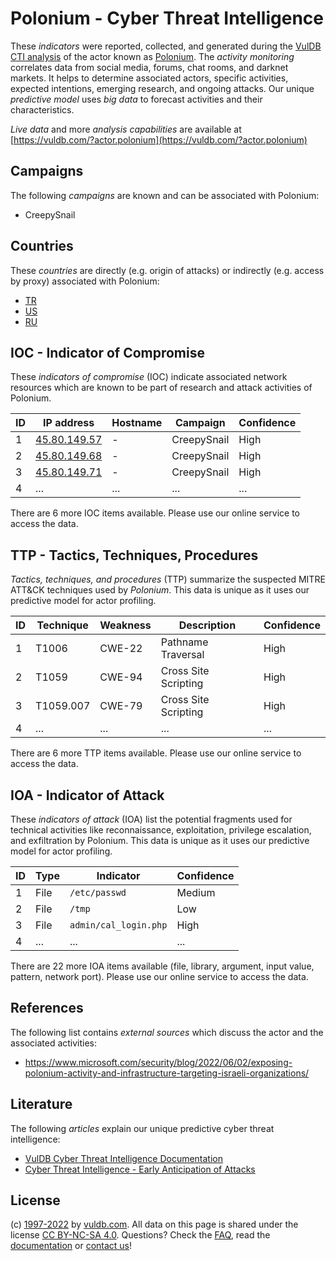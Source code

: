 # Polonium - Cyber Threat Intelligence

These _indicators_ were reported, collected, and generated during the [VulDB CTI analysis](https://vuldb.com/?kb.cti) of the actor known as [Polonium](https://vuldb.com/?actor.polonium). The _activity monitoring_ correlates data from social media, forums, chat rooms, and darknet markets. It helps to determine associated actors, specific activities, expected intentions, emerging research, and ongoing attacks. Our unique _predictive model_ uses _big data_ to forecast activities and their characteristics.

_Live data_ and more _analysis capabilities_ are available at [https://vuldb.com/?actor.polonium](https://vuldb.com/?actor.polonium)

## Campaigns

The following _campaigns_ are known and can be associated with Polonium:

* CreepySnail

## Countries

These _countries_ are directly (e.g. origin of attacks) or indirectly (e.g. access by proxy) associated with Polonium:

* [TR](https://vuldb.com/?country.tr)
* [US](https://vuldb.com/?country.us)
* [RU](https://vuldb.com/?country.ru)

## IOC - Indicator of Compromise

These _indicators of compromise_ (IOC) indicate associated network resources which are known to be part of research and attack activities of Polonium.

ID | IP address | Hostname | Campaign | Confidence
-- | ---------- | -------- | -------- | ----------
1 | [45.80.149.57](https://vuldb.com/?ip.45.80.149.57) | - | CreepySnail | High
2 | [45.80.149.68](https://vuldb.com/?ip.45.80.149.68) | - | CreepySnail | High
3 | [45.80.149.71](https://vuldb.com/?ip.45.80.149.71) | - | CreepySnail | High
4 | ... | ... | ... | ...

There are 6 more IOC items available. Please use our online service to access the data.

## TTP - Tactics, Techniques, Procedures

_Tactics, techniques, and procedures_ (TTP) summarize the suspected MITRE ATT&CK techniques used by _Polonium_. This data is unique as it uses our predictive model for actor profiling.

ID | Technique | Weakness | Description | Confidence
-- | --------- | -------- | ----------- | ----------
1 | T1006 | CWE-22 | Pathname Traversal | High
2 | T1059 | CWE-94 | Cross Site Scripting | High
3 | T1059.007 | CWE-79 | Cross Site Scripting | High
4 | ... | ... | ... | ...

There are 6 more TTP items available. Please use our online service to access the data.

## IOA - Indicator of Attack

These _indicators of attack_ (IOA) list the potential fragments used for technical activities like reconnaissance, exploitation, privilege escalation, and exfiltration by Polonium. This data is unique as it uses our predictive model for actor profiling.

ID | Type | Indicator | Confidence
-- | ---- | --------- | ----------
1 | File | `/etc/passwd` | Medium
2 | File | `/tmp` | Low
3 | File | `admin/cal_login.php` | High
4 | ... | ... | ...

There are 22 more IOA items available (file, library, argument, input value, pattern, network port). Please use our online service to access the data.

## References

The following list contains _external sources_ which discuss the actor and the associated activities:

* https://www.microsoft.com/security/blog/2022/06/02/exposing-polonium-activity-and-infrastructure-targeting-israeli-organizations/

## Literature

The following _articles_ explain our unique predictive cyber threat intelligence:

* [VulDB Cyber Threat Intelligence Documentation](https://vuldb.com/?kb.cti)
* [Cyber Threat Intelligence - Early Anticipation of Attacks](https://www.scip.ch/en/?labs.20201022)

## License

(c) [1997-2022](https://vuldb.com/?kb.changelog) by [vuldb.com](https://vuldb.com/?kb.about). All data on this page is shared under the license [CC BY-NC-SA 4.0](https://creativecommons.org/licenses/by-nc-sa/4.0/). Questions? Check the [FAQ](https://vuldb.com/?kb.faq), read the [documentation](https://vuldb.com/?kb) or [contact us](https://vuldb.com/?contact)!
